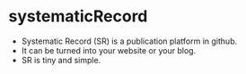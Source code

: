 # systematicRecord


* Systematic Record (SR) is a publication platform in github. 
* It can be turned into your website or your blog. 
* SR is tiny and simple.
